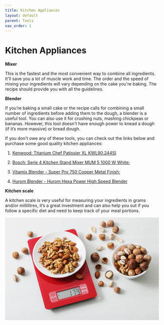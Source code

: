 ```yaml
---
title: Kitchen Appliances
layout: default
parent: Tools
nav_order: 1
---
```




<h1>Kitchen Appliances</h1>


**Mixer**

This is the fastest and the most convenient way to combine all ingredients. It'll save you a lot of muscle work and time. The order and the speed of mixing your ingredients will vary depending on the cake you're baking. The recipe should provide you with all the guidelines.

**Blender**

If you’re baking a small cake or the recipe calls for combining a small number of ingredients before adding them to the dough, a blender is a useful tool. You can also use it for crushing nuts, mashing chickpeas or bananas. 
However, this tool doesn't have enough power to knead a dough (if it’s more massive) or bread dough.

If you don't owe any of these tools, you can check out the links below and purchase some good quality kitchen appliances:

1. [Kenwood: Titanium Chef Patissier XL KWL90.244SI](https://www.kenwoodworld.com/pl-pl/titanium-chef-patissier-xl-kwl90-244si/p/KWL90.244SI)

2. [Bosch: Serie 4 Kitchen Stand Mixer MUM 5 1000 W White:](https://www.bosch-home.pl/lista-produktow/roboty-kuchenne/roboty-kuchenne-mum/roboty-kuchenne-mum-5/MUM5XW10#/Togglebox=manuals/Togglebox=accessories/) 

3. [Vitamix Blender - Super Pro 750 Copper Metal Finish:](https://www.bestblender.pl/blender-vitamix-professional-series-750/) 

4. [Hurom Blender - Hurom Hexa Power High Speed Blender](https://www.hurom.com/products/hurom-hexa-power-high-speed-blender) 


**Kitchen scale**

A kitchen scale is very useful for measuring your ingredients in grams and/or millilitres, it’s a great investment and can also help you out if you follow a specific diet and need to keep track of your meal portions.

<p style="text-align: left"><img src="kitchen scale.jpg"></p>